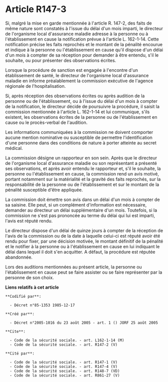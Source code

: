 # Article R147-3

Si, malgré la mise en garde mentionnée à l'article R. 147-2, des faits de même nature sont constatés à l'issue du délai d'un
mois imparti, le directeur de l'organisme local d'assurance maladie adresse à la personne ou à l'établissement en cause la
notification prévue à l'article L. 162-1-14. Cette notification précise les faits reprochés et le montant de la pénalité
encourue et indique à la personne ou l'établissement en cause qu'il dispose d'un délai d'un mois à compter de sa réception
pour demander à être entendu, s'il le souhaite, ou pour présenter des observations écrites.

Lorsque la procédure de sanction est engagée à l'encontre d'un établissement de santé, le directeur de l'organisme local
d'assurance maladie en informe préalablement la commission exécutive de l'agence régionale de l'hospitalisation.

Si, après réception des observations écrites ou après audition de la personne ou de l'établissement, ou à l'issue du délai
d'un mois à compter de la notification, le directeur décide de poursuivre la procédure, il saisit la commission mentionnée à
l'article L. 162-1-14 et lui communique, s'ils existent, les observations écrites de la personne ou de l'établissement en
cause ou le procès-verbal de l'audition.

Les informations communiquées à la commission ne doivent comporter aucune mention nominative ou susceptible de permettre
l'identification d'une personne dans des conditions de nature à porter atteinte au secret médical.

La commission désigne un rapporteur en son sein. Après que le directeur de l'organisme local d'assurance maladie ou son
représentant a présenté ses observations, et après avoir entendu le rapporteur et, s'il le souhaite, la personne ou
l'établissement en cause, la commission rend un avis motivé, portant notamment sur la matérialité et la gravité des faits
reprochés, sur la responsabilité de la personne ou de l'établissement et sur le montant de la pénalité susceptible d'être
appliquée.

La commission doit émettre son avis dans un délai d'un mois à compter de sa saisine. Elle peut, si un complément
d'information est nécessaire, demander au directeur un délai supplémentaire d'un mois. Toutefois, si la commission ne s'est
pas prononcée au terme du délai qui lui est imparti, l'avis est réputé rendu.

Le directeur dispose d'un délai de quinze jours à compter de la réception de l'avis de la commission ou de la date à laquelle
celui-ci est réputé avoir été rendu pour fixer, par une décision motivée, le montant définitif de la pénalité et le notifier
à la personne ou à l'établissement en cause en lui indiquant le délai dans lequel il doit s'en acquitter. A défaut, la
procédure est réputée abandonnée.

Lors des auditions mentionnées au présent article, la personne ou l'établissement en cause peut se faire assister ou se faire
représenter par la personne de son choix.

**Liens relatifs à cet article**

	**Codifié par**:

	  - Décret n°85-1353 1985-12-17

	**Créé par**:

	  - Décret n°2005-1016 du 23 août 2005 - art. 1 () JORF 25 août 2005

	**Cite**:

	  - Code de la sécurité sociale. - art. L162-1-14 (M)
	  - Code de la sécurité sociale. - art. R147-2 (V)

	**Cité par**:

	  - Code de la sécurité sociale. - art. R147-1 (V)
	  - Code de la sécurité sociale. - art. R147-4 (V)
	  - Code de la sécurité sociale. - art. R148-7 (VD)
	  - Code de la sécurité sociale. - art. R861-27 (V)
